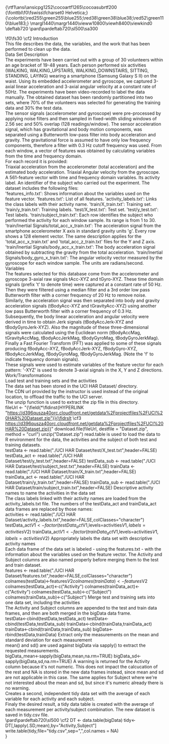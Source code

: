 {\rtf1\ansi\ansicpg1252\cocoartf1265\cocoasubrtf200
{\fonttbl\f0\fswiss\fcharset0 Helvetica;}
{\colortbl;\red255\green255\blue255;\red38\green38\blue38;\red52\green110\blue183;}
\margl1440\margr1440\vieww10800\viewh8400\viewkind0
\deftab720
\pard\pardeftab720\sl500\sa300

\f0\fs30 \cf2 Introduction\
This file describes the data, the variables, and the work that has been performed to clean up the data.\
Data Set Description\
The experiments have been carried out with a group of 30 volunteers within an age bracket of 19-48 years. Each person performed six activities (WALKING, WALKING_UPSTAIRS, WALKING_DOWNSTAIRS, SITTING, STANDING, LAYING) wearing a smartphone (Samsung Galaxy S II) on the waist. Using its embedded accelerometer and gyroscope, we captured 3-axial linear acceleration and 3-axial angular velocity at a constant rate of 50Hz. The experiments have been video-recorded to label the data manually. The obtained dataset has been randomly partitioned into two sets, where 70% of the volunteers was selected for generating the training data and 30% the test data.\
The sensor signals (accelerometer and gyroscope) were pre-processed by applying noise filters and then sampled in fixed-width sliding windows of 2.56 sec and 50% overlap (128 readings/window). The sensor acceleration signal, which has gravitational and body motion components, was separated using a Butterworth low-pass filter into body acceleration and gravity. The gravitational force is assumed to have only low frequency components, therefore a filter with 0.3 Hz cutoff frequency was used. From each window, a vector of features was obtained by calculating variables from the time and frequency domain.\
For each record it is provided:\
Triaxial acceleration from the accelerometer (total acceleration) and the estimated body acceleration. Triaxial Angular velocity from the gyroscope. A 561-feature vector with time and frequency domain variables. Its activity label. An identifier of the subject who carried out the experiment. The dataset includes the following files:\
'features_info.txt': Shows information about the variables used on the feature vector. 'features.txt': List of all features. 'activity_labels.txt': Links the class labels with their activity name. 'train/X_train.txt': Training set. 'train/y_train.txt': Training labels. 'test/X_test.txt': Test set. 'test/y_test.txt': Test labels. 'train/subject_train.txt': Each row identifies the subject who performed the activity for each window sample. Its range is from 1 to 30. 'train/Inertial Signals/total_acc_x_train.txt': The acceleration signal from the smartphone accelerometer X axis in standard gravity units 'g'. Every row shows a 128 element vector. The same description applies for the 'total_acc_x_train.txt' and 'total_acc_z_train.txt' files for the Y and Z axis. 'train/Inertial Signals/body_acc_x_train.txt': The body acceleration signal obtained by subtracting the gravity from the total acceleration. 'train/Inertial Signals/body_gyro_x_train.txt': The angular velocity vector measured by the gyroscope for each window sample. The units are radians/second. Variables\
The features selected for this database come from the accelerometer and gyroscope 3-axial raw signals tAcc-XYZ and tGyro-XYZ. These time domain signals (prefix 't' to denote time) were captured at a constant rate of 50 Hz. Then they were filtered using a median filter and a 3rd order low pass Butterworth filter with a corner frequency of 20 Hz to remove noise. Similarly, the acceleration signal was then separated into body and gravity acceleration signals (tBodyAcc-XYZ and tGravityAcc-XYZ) using another low pass Butterworth filter with a corner frequency of 0.3 Hz.\
Subsequently, the body linear acceleration and angular velocity were derived in time to obtain Jerk signals (tBodyAccJerk-XYZ and tBodyGyroJerk-XYZ). Also the magnitude of these three-dimensional signals were calculated using the Euclidean norm (tBodyAccMag, tGravityAccMag, tBodyAccJerkMag, tBodyGyroMag, tBodyGyroJerkMag).\
Finally a Fast Fourier Transform (FFT) was applied to some of these signals producing fBodyAcc-XYZ, fBodyAccJerk-XYZ, fBodyGyro-XYZ, fBodyAccJerkMag, fBodyGyroMag, fBodyGyroJerkMag. (Note the 'f' to indicate frequency domain signals).\
These signals were used to estimate variables of the feature vector for each pattern: '-XYZ' is used to denote 3-axial signals in the X, Y and Z directions.\
Work/Transformations\
Load test and training sets and the activities\
The data set has been stored in the UCI HAR Dataset/ directory.\
The CDN url provided by the instructor is used instead of the original location, to offload the traffic to the UCI server.\
The unzip function is used to extract the zip file in this directory.\
fileUrl <- "{\field{\*\fldinst{HYPERLINK "https://d396qusza40orc.cloudfront.net/getdata%2Fprojectfiles%2FUCI%20HAR%20Dataset.zip"}}{\fldrslt \cf3 https://d396qusza40orc.cloudfront.net/getdata%2Fprojectfiles%2FUCI%20HAR%20Dataset.zip}}" download.file(fileUrl, destfile = "Dataset.zip", method = "curl") unzip("Dataset.zip") read.table is used to load the data to R environment for the data, the activities and the subject of both test and training datasets.\
testData <- read.table("./UCI HAR Dataset/test/X_test.txt",header=FALSE) testData_act <- read.table("./UCI HAR Dataset/test/y_test.txt",header=FALSE) testData_sub <- read.table("./UCI HAR Dataset/test/subject_test.txt",header=FALSE) trainData <- read.table("./UCI HAR Dataset/train/X_train.txt",header=FALSE) trainData_act <- read.table("./UCI HAR Dataset/train/y_train.txt",header=FALSE) trainData_sub <- read.table("./UCI HAR Dataset/train/subject_train.txt",header=FALSE) Descriptive activity names to name the activities in the data set\
The class labels linked with their activity names are loaded from the activity_labels.txt file. The numbers of the testData_act and trainData_act data frames are replaced by those names:\
activities <- read.table("./UCI HAR Dataset/activity_labels.txt",header=FALSE,colClasses="character") testData_act$V1 <- factor(testData_act$V1,levels=activities$V1,labels=activities$V2) trainData_act$V1 <- factor(trainData_act$V1,levels=activities$V1,labels=activities$V2) Appropriately labels the data set with descriptive activity names\
Each data frame of the data set is labeled - using the features.txt - with the information about the variables used on the feature vector. The Activity and Subject columns are also named properly before merging them to the test and train dataset.\
features <- read.table("./UCI HAR Dataset/features.txt",header=FALSE,colClasses="character") colnames(testData)<-features$V2 colnames(trainData)<-features$V2 colnames(testData_act)<-c("Activity") colnames(trainData_act)<-c("Activity") colnames(testData_sub)<-c("Subject") colnames(trainData_sub)<-c("Subject") Merge test and training sets into one data set, including the activities\
The Activity and Subject columns are appended to the test and train data frames, and then are both merged in the bigData data frame.\
testData<-cbind(testData,testData_act) testData<-cbind(testData,testData_sub) trainData<-cbind(trainData,trainData_act) trainData<-cbind(trainData,trainData_sub) bigData<-rbind(testData,trainData) Extract only the measurements on the mean and standard deviation for each measurement\
mean() and sd() are used against bigData via sapply() to extract the requested measurements.\
bigData_mean<-sapply(bigData,mean,na.rm=TRUE) bigData_sd<-sapply(bigData,sd,na.rm=TRUE) A warning is returned for the Activity column because it's not numeric. This does not impact the calcucation of the rest and NA is stored in the new data frames instead, since mean and sd are not applicable in this case. The same applies for Subject where we're not interested about the mean and sd, but since it's numeric already there is no warning.\
Creates a second, independent tidy data set with the average of each variable for each activity and each subject.\
Finaly the desired result, a tidy data table is created with the average of each measurement per activity/subject combination. The new dataset is saved in tidy.csv file.\
\pard\pardeftab720\sl500
\cf2 DT <- data.table(bigData) tidy<-DT[,lapply(.SD,mean),by="Activity,Subject"] write.table(tidy,file="tidy.csv",sep=",",col.names = NA)\
}
